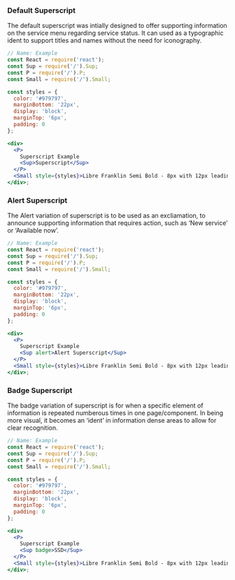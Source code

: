 ### Default Superscript

The default superscript was intially designed to offer supporting information on the service menu regarding service status. It can used as a typographic ident to support titles and names without the need for iconography.

```jsx
// Name: Example
const React = require('react');
const Sup = require('/').Sup;
const P = require('/').P;
const Small = require('/').Small;

const styles = {
  color: '#979797',
  marginBottom: '22px',
  display: 'block',
  marginTop: '6px',
  padding: 0
};

<div>
  <P>
    Superscript Example
    <Sup>Superscript</Sup>
  </P>
  <Small style={styles}>Libre Franklin Semi Bold - 8px with 12px leading</Small>
</div>;
```

### Alert Superscript

The Alert variation of superscript is to be used as an excliamation, to announce supporting information that requires action, such as ‘New service’ or ‘Available now’.

```jsx
// Name: Example
const React = require('react');
const Sup = require('/').Sup;
const P = require('/').P;
const Small = require('/').Small;

const styles = {
  color: '#979797',
  marginBottom: '22px',
  display: 'block',
  marginTop: '6px',
  padding: 0
};

<div>
  <P>
    Superscript Example
    <Sup alert>Alert Superscript</Sup>
  </P>
  <Small style={styles}>Libre Franklin Semi Bold - 8px with 12px leading</Small>
</div>;
```

### Badge Superscript

The badge variation of superscript is for when a specific element of information is repeated numberous times in one page/component. In being more visual, it becomes an ‘ident’ in information dense areas to allow for clear recognition.

```jsx
// Name: Example
const React = require('react');
const Sup = require('/').Sup;
const P = require('/').P;
const Small = require('/').Small;

const styles = {
  color: '#979797',
  marginBottom: '22px',
  display: 'block',
  marginTop: '6px',
  padding: 0
};

<div>
  <P>
    Superscript Example
    <Sup badge>SSD</Sup>
  </P>
  <Small style={styles}>Libre Franklin Semi Bold - 8px with 12px leading</Small>
</div>;
```
